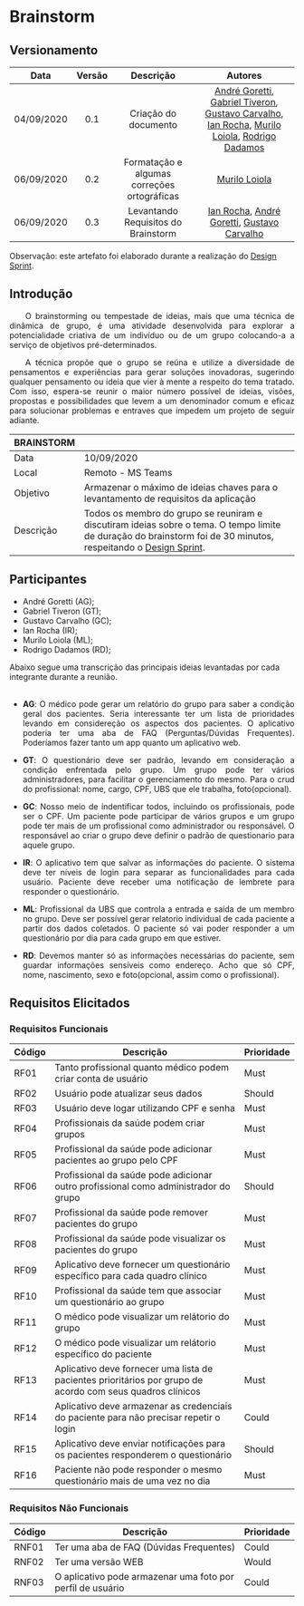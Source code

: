 # Brainstorm
## Versionamento
| Data | Versão | Descrição | Autores |
| :---: | :---: | :---: | :---: |
| 04/09/2020 | 0.1 | Criação do documento | [André Goretti](https://github.com/AGoretti), [Gabriel Tiveron](https://github.com/GabrielTiveron), [Gustavo Carvalho](https://github.com/gustavocarvalho1002), [Ian Rocha](https://github.com/IanPSRocha), [Murilo Loiola](https://github.com/murilo-dan), [Rodrigo Dadamos](https://github.com/Rdadamos) |
| 06/09/2020 | 0.2 | Formatação e algumas correções ortográficas | [Murilo Loiola](https://github.com/murilo-dan) |
| 06/09/2020 | 0.3 | Levantando Requisitos do Brainstorm | [Ian Rocha](https://github.com/IanPSRocha), [André Goretti](https://github.com/AGoretti), [Gustavo Carvalho](https://github.com/gustavocarvalho1002)|

Observação: este artefato foi elaborado durante a realização do <a href="https://unbarqdsw.github.io/2020.1_G5_Diario_da_Saude/design_sprint/">Design Sprint</a>.

## Introdução
<p align="justify">&emsp;&emsp;O brainstorming ou tempestade de ideias, mais que uma técnica de dinâmica de grupo, é uma atividade desenvolvida para explorar a potencialidade criativa de um indivíduo ou de um grupo colocando-a a serviço de objetivos pré-determinados.</p><p align="justify">&emsp;&emsp;A técnica propõe que o grupo se reúna e utilize a diversidade de pensamentos e experiências para gerar soluções inovadoras, sugerindo qualquer pensamento ou ideia que vier à mente a respeito do tema tratado. Com isso, espera-se reunir o maior número possível de ideias, visões, propostas e possibilidades que levem a um denominador comum e eficaz para solucionar problemas e entraves que impedem um projeto de seguir adiante.</p>

| BRAINSTORM | |
| --- | --- |
| Data | 10/09/2020 |
| Local | Remoto - MS Teams |
| Objetivo | Armazenar o máximo de ideias chaves para o levantamento de requisitos da aplicação |
| Descrição | Todos os membro do grupo se reuniram e discutiram ideias sobre o tema. O tempo limite de duração do brainstorm foi de 30 minutos, respeitando o [Design Sprint](https://unbarqdsw.github.io/2020.1_G5_Diario_da_Saude/#design_sprint/). |

## Participantes</h3>
<ul>
  <li>André Goretti (AG);</li>
  <li>Gabriel Tiveron (GT);</li>
  <li>Gustavo Carvalho (GC);</li>
  <li>Ian Rocha (IR);</li>
  <li>Murilo Loiola (ML);</li>
  <li>Rodrigo Dadamos (RD);</li>
</ul>
Abaixo segue uma transcrição das principais ideias levantadas por cada integrante durante a reunião.</br></br>
<ul>
    <li><p align="justify"><strong>AG</strong>: O médico pode gerar um relatório do grupo para saber a condição geral dos pacientes. 
    Seria interessante ter um lista de prioridades levando em considereção os aspectos dos pacientes. 
    O aplicativo poderia ter uma aba de FAQ (Perguntas/Dúvidas Frequentes).
    Poderíamos fazer tanto um app quanto um aplicativo web.</p></li> 
    <li><p align="justify"><strong>GT</strong>: O questionário deve ser padrão, levando em consideração a condição enfrentada pelo grupo. 
    Um grupo pode ter vários administradores, para facilitar o gerenciamento do mesmo.
    Para o crud do profissional: nome, cargo, CPF, UBS que ele trabalha, foto(opcional).
    </p></li> 
    <li><p align="justify"><strong>GC</strong>: Nosso meio de indentificar todos, incluindo os profissionais, pode ser  o CPF. 
    Um paciente pode participar de vários grupos e um grupo pode ter mais de um profissional como administrador ou responsável. 
    O responsável ao criar o grupo deve definir o padrão de questionario para aquele grupo.</p></li> 
    <li><p align="justify"><strong>IR</strong>: O aplicativo tem que salvar as informações do paciente. O sistema deve ter níveis de login para separar as funcionalidades para cada usuário. Paciente deve receber uma notificação de lembrete para responder o questionário.</p></li> 
    <li><p align="justify"><strong>ML</strong>:
    Profissional da UBS que controla a entrada e saída de um membro no grupo.
    Deve ser possível gerar relatorio individual de cada paciente a partir dos dados coletados.
    O paciente só vai poder responder a um questionário por dia para cada grupo em que estiver.</p></li> 
    <li><p align="justify"><strong>RD</strong>: Devemos manter só as informações necessárias do paciente, sem guardar informações sensíveis como endereço. Acho que só CPF, nome, nascimento, sexo e foto(opcional, assim como o profissional).</p></li> 
</ul>

## Requisitos Elicitados
### Requisitos Funcionais
| Código | Descrição | Prioridade |
| -- | -- | -- |
| RF01 | Tanto profissional quanto médico podem criar conta de usuário | Must |
| RF02 | Usuário pode atualizar seus dados | Should |
| RF03 | Usuário deve logar utilizando CPF e senha | Must |
| RF04 | Profissionais da saúde podem criar grupos | Must |
| RF05 | Profissional da saúde pode adicionar pacientes ao grupo pelo CPF | Must |
| RF06 | Profissional da saúde pode adicionar outro profissional como administrador do grupo | Should |
| RF07 | Profissional da saúde pode remover pacientes do grupo | Must |
| RF08 | Profissional da saúde pode visualizar os pacientes do grupo | Must |
| RF09 | Aplicativo deve fornecer um questionário específico para cada quadro clínico | Must |
| RF10 | Profissional da saúde tem que associar um questionário ao grupo | Must |
| RF11 | O médico pode visualizar um relátorio do grupo | Must |
| RF12 | O médico pode visualizar um relátorio específico do paciente | Must |
| RF13 | Aplicativo deve fornecer uma lista de pacientes prioritários por grupo de acordo com seus quadros clínicos | Must |
| RF14 | Aplicativo deve armazenar as credenciais do paciente para não precisar repetir o login | Could |
| RF15 | Aplicativo deve enviar notificações para os pacientes responderem o questionário| Should |
| RF16 | Paciente não pode responder o mesmo questionário mais de uma vez no dia| Must |


### Requisitos Não Funcionais
| Código | Descrição | Prioridade |
| -- | -- | -- |
| RNF01 | Ter uma aba de FAQ (Dúvidas Frequentes) | Could |
| RNF02 | Ter uma versão WEB | Would |
| RNF03 | O aplicativo pode armazenar uma foto por perfil de usuário | Could |